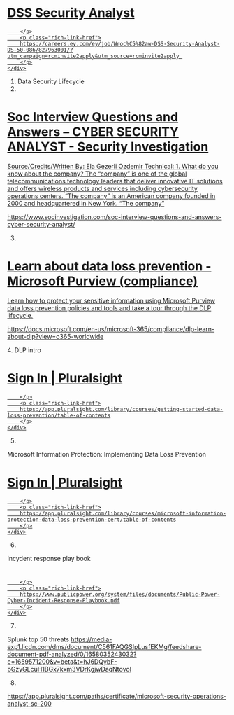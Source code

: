 


<div class="rich-link-card-container"><a class="rich-link-card" href="https://careers.ey.com/ey/job/Wroc%C5%82aw-DSS-Security-Analyst-DS-50-086/827963001/?utm_campaign=rcminvite2apply&utm_source=rcminvite2apply " target="_blank">
	<div class="rich-link-image-container">
		<div class="rich-link-image" style="background-image: url('https://rmkcdn.successfactors.com/bcfdbc8a/013850a8-6899-42b9-89b8-9.ico')">
	</div>
	</div>
	<div class="rich-link-card-text">
		<h1 class="rich-link-card-title">DSS Security Analyst</h1>
		<p class="rich-link-card-description">
		
		</p>
		<p class="rich-link-href">
		https://careers.ey.com/ey/job/Wroc%C5%82aw-DSS-Security-Analyst-DS-50-086/827963001/?utm_campaign=rcminvite2apply&utm_source=rcminvite2apply 
		</p>
	</div>
</a></div>



1. Data Security Lifecycle
2. 
<div class="rich-link-card-container"><a class="rich-link-card" href="https://www.socinvestigation.com/soc-interview-questions-and-answers-cyber-security-analyst/" target="_blank">
	<div class="rich-link-image-container">
		<div class="rich-link-image" style="background-image: url('https://www.socinvestigation.com/wp-content/uploads/2021/08/Soc_interview_questions_answers.jpg')">
	</div>
	</div>
	<div class="rich-link-card-text">
		<h1 class="rich-link-card-title">Soc Interview Questions and Answers – CYBER SECURITY ANALYST - Security Investigation</h1>
		<p class="rich-link-card-description">
		Source/Credits/Written By: Ela Gezerli Ozdemir Technical: 1. What do you know about the company? The “company” is one of the global telecommunications technology leaders that deliver innovative IT solutions and offers wireless products and services including cybersecurity operations centers. “The company” is an American company founded in 2000 and headquartered in New York. “The company”
		</p>
		<p class="rich-link-href">
		https://www.socinvestigation.com/soc-interview-questions-and-answers-cyber-security-analyst/
		</p>
	</div>
</a></div>


3. 
<div class="rich-link-card-container"><a class="rich-link-card" href="https://docs.microsoft.com/en-us/microsoft-365/compliance/dlp-learn-about-dlp?view=o365-worldwide" target="_blank">
	<div class="rich-link-image-container">
		<div class="rich-link-image" style="background-image: url('https://docs.microsoft.com/en-us/media/logos/logo-ms-social.png')">
	</div>
	</div>
	<div class="rich-link-card-text">
		<h1 class="rich-link-card-title">Learn about data loss prevention - Microsoft Purview (compliance)</h1>
		<p class="rich-link-card-description">
		Learn how to protect your sensitive information using Microsoft Purview data loss prevention policies and tools and take a tour through the DLP lifecycle.
		</p>
		<p class="rich-link-href">
		https://docs.microsoft.com/en-us/microsoft-365/compliance/dlp-learn-about-dlp?view=o365-worldwide
		</p>
	</div>
</a></div>
4.
DLP intro
<div class="rich-link-card-container"><a class="rich-link-card" href="https://app.pluralsight.com/library/courses/getting-started-data-loss-prevention/table-of-contents" target="_blank">
	<div class="rich-link-image-container">
		<div class="rich-link-image" style="background-image: url('https://app.pluralsight.com/favicon.ico')">
	</div>
	</div>
	<div class="rich-link-card-text">
		<h1 class="rich-link-card-title">Sign In | Pluralsight</h1>
		<p class="rich-link-card-description">
		
		</p>
		<p class="rich-link-href">
		https://app.pluralsight.com/library/courses/getting-started-data-loss-prevention/table-of-contents
		</p>
	</div>
</a></div>

5.
  
Microsoft Information Protection: Implementing Data Loss Prevention
<div class="rich-link-card-container"><a class="rich-link-card" href="https://app.pluralsight.com/library/courses/microsoft-information-protection-data-loss-prevention-cert/table-of-contents" target="_blank">
	<div class="rich-link-image-container">
		<div class="rich-link-image" style="background-image: url('https://app.pluralsight.com/favicon.ico')">
	</div>
	</div>
	<div class="rich-link-card-text">
		<h1 class="rich-link-card-title">Sign In | Pluralsight</h1>
		<p class="rich-link-card-description">
		
		</p>
		<p class="rich-link-href">
		https://app.pluralsight.com/library/courses/microsoft-information-protection-data-loss-prevention-cert/table-of-contents
		</p>
	</div>
</a></div>


6.
Incydent response play book
<div class="rich-link-card-container"><a class="rich-link-card" href="https://www.publicpower.org/system/files/documents/Public-Power-Cyber-Incident-Response-Playbook.pdf" target="_blank">
	<div class="rich-link-image-container">
		<div class="rich-link-image" style="background-image: url('https://docs.google.com/viewer?embedded=true&url=https%3A%2F%2Fwww.publicpower.org%2Fsystem%2Ffiles%2Fdocuments%2FPublic-Power-Cyber-Incident-Response-Playbook.pdf')">
	</div>
	</div>
	<div class="rich-link-card-text">
		<h1 class="rich-link-card-title"></h1>
		<p class="rich-link-card-description">
		
		</p>
		<p class="rich-link-href">
		https://www.publicpower.org/system/files/documents/Public-Power-Cyber-Incident-Response-Playbook.pdf
		</p>
	</div>
</a></div>

7.
Splunk top 50 threats
https://media-exp1.licdn.com/dms/document/C561FAQGSIpLusfEKMg/feedshare-document-pdf-analyzed/0/1658035243032?e=1659571200&v=beta&t=hJ6DQybF-bGzyGLcuH1BGx7kxm3VDrKgjwDaqNtovoI

8.
https://app.pluralsight.com/paths/certificate/microsoft-security-operations-analyst-sc-200